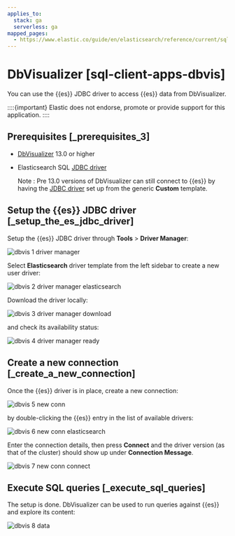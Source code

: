 ```yaml
---
applies_to:
  stack: ga
  serverless: ga
mapped_pages:
  - https://www.elastic.co/guide/en/elasticsearch/reference/current/sql-client-apps-dbvis.html
---
```


# DbVisualizer [sql-client-apps-dbvis]

You can use the {{es}} JDBC driver to access {{es}} data from DbVisualizer.

::::{important}
Elastic does not endorse, promote or provide support for this application.
::::


## Prerequisites [_prerequisites_3]

* [DbVisualizer](https://www.dbvis.com/) 13.0 or higher
* Elasticsearch SQL [JDBC driver](sql-jdbc.md)

    Note
    :   Pre 13.0 versions of DbVisualizer can still connect to {{es}} by having the [JDBC driver](sql-jdbc.md) set up from the generic **Custom** template.



## Setup the {{es}} JDBC driver [_setup_the_es_jdbc_driver]

Setup the {{es}} JDBC driver through **Tools** > **Driver Manager**:

![dbvis 1 driver manager](/explore-analyze/images/elasticsearch-reference-dbvis-1-driver-manager.png "")

Select **Elasticsearch** driver template from the left sidebar to create a new user driver:

![dbvis 2 driver manager elasticsearch](/explore-analyze/images/elasticsearch-reference-dbvis-2-driver-manager-elasticsearch.png "")

Download the driver locally:

![dbvis 3 driver manager download](/explore-analyze/images/elasticsearch-reference-dbvis-3-driver-manager-download.png "")

and check its availability status:

![dbvis 4 driver manager ready](/explore-analyze/images/elasticsearch-reference-dbvis-4-driver-manager-ready.png "")


## Create a new connection [_create_a_new_connection]

Once the {{es}} driver is in place, create a new connection:

![dbvis 5 new conn](/explore-analyze/images/elasticsearch-reference-dbvis-5-new-conn.png "")

by double-clicking the {{es}} entry in the list of available drivers:

![dbvis 6 new conn elasticsearch](/explore-analyze/images/elasticsearch-reference-dbvis-6-new-conn-elasticsearch.png "")

Enter the connection details, then press **Connect** and the driver version (as that of the cluster) should show up under **Connection Message**.

![dbvis 7 new conn connect](/explore-analyze/images/elasticsearch-reference-dbvis-7-new-conn-connect.png "")


## Execute SQL queries [_execute_sql_queries]

The setup is done. DbVisualizer can be used to run queries against {{es}} and explore its content:

![dbvis 8 data](/explore-analyze/images/elasticsearch-reference-dbvis-8-data.png "")


